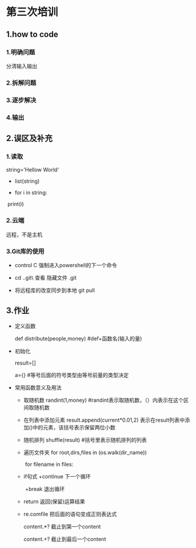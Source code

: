 # 第三次培训

## 1.how to code

### 1.明确问题   

分清输入输出

### 2.拆解问题

### 3.逐步解决

### 4.输出

## 2.误区及补充

### 1.读取

string='Hellow World'

- list(string)

- for i in string:

​              print(i)

### 2.云端

远程，不是主机

### 3.Git库的使用

- control C    强制进入powershell的下一个命令

- cd .\.git\       查看   隐藏文件  .git

- 将远程库的改变同步到本地     git pull

  

  

## 3.作业

- 定义函数

  def distribute(people,money)   #def+函数名(输入的量)

- 初始化

  result=[]

  a={}          #等号后面的符号类型由等号前量的类型决定

- 常用函数意义及用法

  - 取随机数    randint(1,money)    #randint表示取随机数，（）内表示在这个区间取随机数

  - 在列表中添加元素     result.append(current*0.01,2)    表示在result列表中添加()中的元素，该括号表示保留两位小数

  - 随机排列    shuffle(result)        #括号里表示随机排列的列表

  - 遍历文件夹          for root,dirs,files in  (os.walk(dir_name))

    ​                                for filename in files:

  - if句式          +continue  下一个循环

    ​                    +break        退出循环

  - return     返回(保留)运算结果

  - re.comfile     把后面的语句变成正则表达式

    content.*?    截止到第一个content

    content.+?    截止到最后一个content

    

